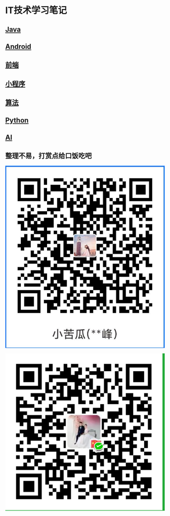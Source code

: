 # IT技术学习笔记
## [Java](https://github.com/chaofengliu/FuckingTheCode/tree/main/Java)

## [Android](https://github.com/chaofengliu/FuckingTheCode/tree/main/Android)

## [前端](https://github.com/chaofengliu/FuckingTheCode/tree/main/%E5%89%8D%E7%AB%AF)

## [小程序](https://github.com/chaofengliu/FuckingTheCode/tree/main/%E5%B0%8F%E7%A8%8B%E5%BA%8F)

## [算法](https://github.com/chaofengliu/FuckingTheCode/tree/main/%E7%AE%97%E6%B3%95)

## [Python](https://github.com/chaofengliu/FuckingTheCode/tree/main/Python)

## [AI](https://github.com/chaofengliu/FuckingTheCode/tree/main/AI)



## 整理不易，打赏点给口饭吃吧

![支付宝](https://github.com/chaofengliu/FuckingTheCode/blob/main/icon/alipay.jpg)

![微信](https://github.com/chaofengliu/FuckingTheCode/blob/main/icon/wechat.png)